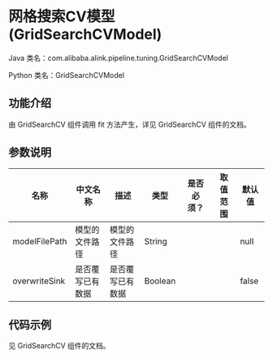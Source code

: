 # 网格搜索CV模型 (GridSearchCVModel)
Java 类名：com.alibaba.alink.pipeline.tuning.GridSearchCVModel

Python 类名：GridSearchCVModel


## 功能介绍
由 GridSearchCV 组件调用 fit 方法产生，详见 GridSearchCV 组件的文档。


## 参数说明
| 名称 | 中文名称 | 描述 | 类型 | 是否必须？ | 取值范围 | 默认值 |
| --- | --- | --- | --- | --- | --- | --- |
| modelFilePath | 模型的文件路径 | 模型的文件路径 | String |  |  | null |
| overwriteSink | 是否覆写已有数据 | 是否覆写已有数据 | Boolean |  |  | false |


## 代码示例
见 GridSearchCV 组件的文档。
